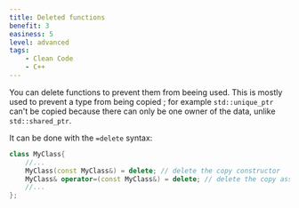 ```yaml
---
title: Deleted functions
benefit: 3
easiness: 5
level: advanced
tags:
    - Clean Code
    - C++
---
```


You can delete functions to prevent them from beeing used. This is mostly used to prevent a type from being copied ; for example `std::unique_ptr` can't be copied because there can only be one owner of the data, unlike `std::shared_ptr`.

It can be done with the `=delete` syntax:

```cpp
class MyClass{
    //...
    MyClass(const MyClass&) = delete; // delete the copy constructor
    MyClass& operator=(const MyClass&) = delete; // delete the copy assignment
    //...
};
```